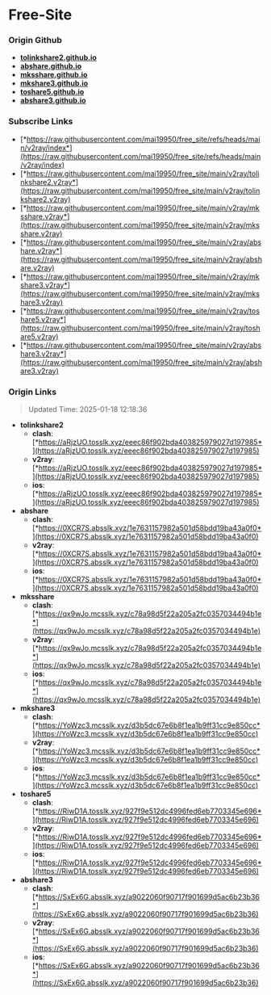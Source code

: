 # Free-Site

### Origin Github

- [**tolinkshare2.github.io**](https://github.com/tolinkshare2/tolinkshare2.github.io)
- [**abshare.github.io**](https://github.com/abshare/abshare.github.io)
- [**mksshare.github.io**](https://github.com/mksshare/mksshare.github.io)
- [**mkshare3.github.io**](https://github.com/mkshare3/mkshare3.github.io)
- [**toshare5.github.io**](https://github.com/toshare5/toshare5.github.io)
- [**abshare3.github.io**](https://github.com/abshare3/abshare3.github.io)

### Subscribe Links

- [*https://raw.githubusercontent.com/mai19950/free_site/refs/heads/main/v2ray/index*](https://raw.githubusercontent.com/mai19950/free_site/refs/heads/main/v2ray/index)
- [*https://raw.githubusercontent.com/mai19950/free_site/main/v2ray/tolinkshare2.v2ray*](https://raw.githubusercontent.com/mai19950/free_site/main/v2ray/tolinkshare2.v2ray)
- [*https://raw.githubusercontent.com/mai19950/free_site/main/v2ray/mksshare.v2ray*](https://raw.githubusercontent.com/mai19950/free_site/main/v2ray/mksshare.v2ray)
- [*https://raw.githubusercontent.com/mai19950/free_site/main/v2ray/abshare.v2ray*](https://raw.githubusercontent.com/mai19950/free_site/main/v2ray/abshare.v2ray)
- [*https://raw.githubusercontent.com/mai19950/free_site/main/v2ray/mkshare3.v2ray*](https://raw.githubusercontent.com/mai19950/free_site/main/v2ray/mkshare3.v2ray)
- [*https://raw.githubusercontent.com/mai19950/free_site/main/v2ray/toshare5.v2ray*](https://raw.githubusercontent.com/mai19950/free_site/main/v2ray/toshare5.v2ray)
- [*https://raw.githubusercontent.com/mai19950/free_site/main/v2ray/abshare3.v2ray*](https://raw.githubusercontent.com/mai19950/free_site/main/v2ray/abshare3.v2ray)

### Origin Links

> Updated Time: 2025-01-18 12:18:36

- **tolinkshare2**
  - **clash**: [*https://aRjzUO.tosslk.xyz/eeec86f902bda403825979027d197985*](https://aRjzUO.tosslk.xyz/eeec86f902bda403825979027d197985)
  - **v2ray**: [*https://aRjzUO.tosslk.xyz/eeec86f902bda403825979027d197985*](https://aRjzUO.tosslk.xyz/eeec86f902bda403825979027d197985)
  - **ios**: [*https://aRjzUO.tosslk.xyz/eeec86f902bda403825979027d197985*](https://aRjzUO.tosslk.xyz/eeec86f902bda403825979027d197985)
- **abshare**
  - **clash**: [*https://0XCR7S.absslk.xyz/1e7631157982a501d58bdd19ba43a0f0*](https://0XCR7S.absslk.xyz/1e7631157982a501d58bdd19ba43a0f0)
  - **v2ray**: [*https://0XCR7S.absslk.xyz/1e7631157982a501d58bdd19ba43a0f0*](https://0XCR7S.absslk.xyz/1e7631157982a501d58bdd19ba43a0f0)
  - **ios**: [*https://0XCR7S.absslk.xyz/1e7631157982a501d58bdd19ba43a0f0*](https://0XCR7S.absslk.xyz/1e7631157982a501d58bdd19ba43a0f0)
- **mksshare**
  - **clash**: [*https://qx9wJo.mcsslk.xyz/c78a98d5f22a205a2fc0357034494b1e*](https://qx9wJo.mcsslk.xyz/c78a98d5f22a205a2fc0357034494b1e)
  - **v2ray**: [*https://qx9wJo.mcsslk.xyz/c78a98d5f22a205a2fc0357034494b1e*](https://qx9wJo.mcsslk.xyz/c78a98d5f22a205a2fc0357034494b1e)
  - **ios**: [*https://qx9wJo.mcsslk.xyz/c78a98d5f22a205a2fc0357034494b1e*](https://qx9wJo.mcsslk.xyz/c78a98d5f22a205a2fc0357034494b1e)
- **mkshare3**
  - **clash**: [*https://YoWzc3.mcsslk.xyz/d3b5dc67e6b8f1ea1b9ff31cc9e850cc*](https://YoWzc3.mcsslk.xyz/d3b5dc67e6b8f1ea1b9ff31cc9e850cc)
  - **v2ray**: [*https://YoWzc3.mcsslk.xyz/d3b5dc67e6b8f1ea1b9ff31cc9e850cc*](https://YoWzc3.mcsslk.xyz/d3b5dc67e6b8f1ea1b9ff31cc9e850cc)
  - **ios**: [*https://YoWzc3.mcsslk.xyz/d3b5dc67e6b8f1ea1b9ff31cc9e850cc*](https://YoWzc3.mcsslk.xyz/d3b5dc67e6b8f1ea1b9ff31cc9e850cc)
- **toshare5**
  - **clash**: [*https://RiwD1A.tosslk.xyz/927f9e512dc4996fed6eb7703345e696*](https://RiwD1A.tosslk.xyz/927f9e512dc4996fed6eb7703345e696)
  - **v2ray**: [*https://RiwD1A.tosslk.xyz/927f9e512dc4996fed6eb7703345e696*](https://RiwD1A.tosslk.xyz/927f9e512dc4996fed6eb7703345e696)
  - **ios**: [*https://RiwD1A.tosslk.xyz/927f9e512dc4996fed6eb7703345e696*](https://RiwD1A.tosslk.xyz/927f9e512dc4996fed6eb7703345e696)
- **abshare3**
  - **clash**: [*https://SxEx6G.absslk.xyz/a9022060f90717f901699d5ac6b23b36*](https://SxEx6G.absslk.xyz/a9022060f90717f901699d5ac6b23b36)
  - **v2ray**: [*https://SxEx6G.absslk.xyz/a9022060f90717f901699d5ac6b23b36*](https://SxEx6G.absslk.xyz/a9022060f90717f901699d5ac6b23b36)
  - **ios**: [*https://SxEx6G.absslk.xyz/a9022060f90717f901699d5ac6b23b36*](https://SxEx6G.absslk.xyz/a9022060f90717f901699d5ac6b23b36)
